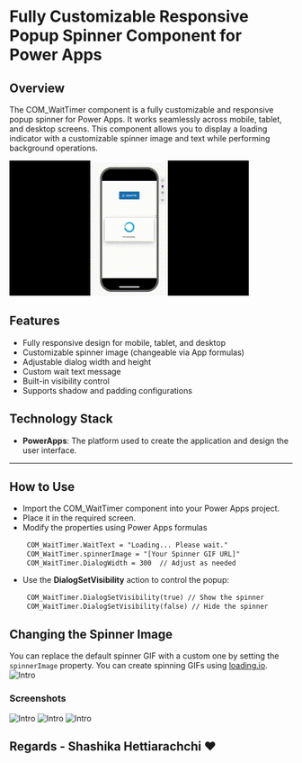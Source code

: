 # Fully Customizable Responsive Popup Spinner Component for Power Apps

## Overview

The COM_WaitTimer component is a fully customizable and responsive popup spinner for Power Apps. It works seamlessly across mobile, tablet, and desktop screens. This component allows you to display a loading indicator with a customizable spinner image and text while performing background operations.

![Intro](./localImage/COMVIEW.gif)

## Features

- Fully responsive design for mobile, tablet, and desktop
- Customizable spinner image (changeable via App formulas)
- Adjustable dialog width and height
- Custom wait text message
- Built-in visibility control
- Supports shadow and padding configurations

## Technology Stack

- **PowerApps**: The platform used to create the application and design the user interface.
---
## How to Use

- Import the COM_WaitTimer component into your Power Apps project.
- Place it in the required screen.
- Modify the properties using Power Apps formulas
   ```powerapps
    COM_WaitTimer.WaitText = "Loading... Please wait."
    COM_WaitTimer.spinnerImage = "[Your Spinner GIF URL]"
    COM_WaitTimer.DialogWidth = 300  // Adjust as needed
- Use the **DialogSetVisibility** action to control the popup:
   ```powerapps
    COM_WaitTimer.DialogSetVisibility(true) // Show the spinner
    COM_WaitTimer.DialogSetVisibility(false) // Hide the spinner

## Changing the Spinner Image

You can replace the default spinner GIF with a custom one by setting the `spinnerImage` property. You can create spinning GIFs using [loading.io](https://loading.io/).
![Intro](./localImage/3.png)

### Screenshots

![Intro](./localImage/1.png)
![Intro](./localImage/2.png)
![Intro](./localImage/4.png)


## Regards - Shashika Hettiarachchi ❤️
